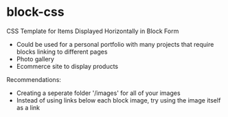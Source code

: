 # block-css
CSS Template for Items Displayed Horizontally in Block Form
- Could be used for a personal portfolio with many projects that require blocks linking to different pages
- Photo gallery
- Ecommerce site to display products

Recommendations:
- Creating a seperate folder '/images' for all of your images
- Instead of using links below each block image, try using the image itself as a link

